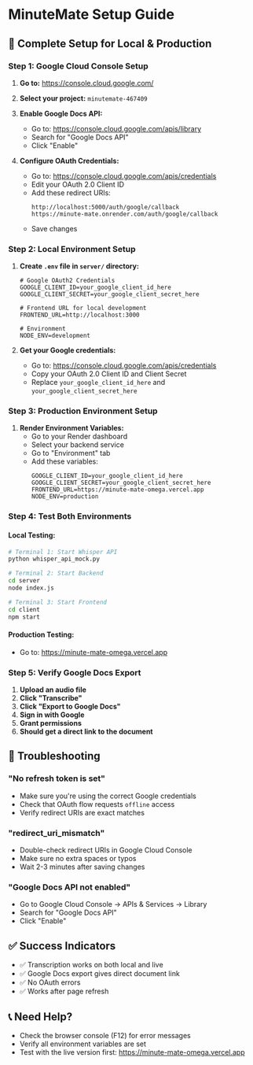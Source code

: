 # MinuteMate Setup Guide

## 🔧 Complete Setup for Local & Production

### Step 1: Google Cloud Console Setup

1. **Go to:** https://console.cloud.google.com/
2. **Select your project:** `minutemate-467409`
3. **Enable Google Docs API:**
   - Go to: https://console.cloud.google.com/apis/library
   - Search for "Google Docs API"
   - Click "Enable"

4. **Configure OAuth Credentials:**
   - Go to: https://console.cloud.google.com/apis/credentials
   - Edit your OAuth 2.0 Client ID
   - Add these redirect URIs:
     ```
     http://localhost:5000/auth/google/callback
     https://minute-mate.onrender.com/auth/google/callback
     ```
   - Save changes

### Step 2: Local Environment Setup

1. **Create `.env` file in `server/` directory:**
   ```env
   # Google OAuth2 Credentials
   GOOGLE_CLIENT_ID=your_google_client_id_here
   GOOGLE_CLIENT_SECRET=your_google_client_secret_here
   
   # Frontend URL for local development
   FRONTEND_URL=http://localhost:3000
   
   # Environment
   NODE_ENV=development
   ```

2. **Get your Google credentials:**
   - Go to: https://console.cloud.google.com/apis/credentials
   - Copy your OAuth 2.0 Client ID and Client Secret
   - Replace `your_google_client_id_here` and `your_google_client_secret_here`

### Step 3: Production Environment Setup

1. **Render Environment Variables:**
   - Go to your Render dashboard
   - Select your backend service
   - Go to "Environment" tab
   - Add these variables:
     ```
     GOOGLE_CLIENT_ID=your_google_client_id_here
     GOOGLE_CLIENT_SECRET=your_google_client_secret_here
     FRONTEND_URL=https://minute-mate-omega.vercel.app
     NODE_ENV=production
     ```

### Step 4: Test Both Environments

#### Local Testing:
```bash
# Terminal 1: Start Whisper API
python whisper_api_mock.py

# Terminal 2: Start Backend
cd server
node index.js

# Terminal 3: Start Frontend
cd client
npm start
```

#### Production Testing:
- Go to: https://minute-mate-omega.vercel.app

### Step 5: Verify Google Docs Export

1. **Upload an audio file**
2. **Click "Transcribe"**
3. **Click "Export to Google Docs"**
4. **Sign in with Google**
5. **Grant permissions**
6. **Should get a direct link to the document**

## 🐛 Troubleshooting

### "No refresh token is set"
- Make sure you're using the correct Google credentials
- Check that OAuth flow requests `offline` access
- Verify redirect URIs are exact matches

### "redirect_uri_mismatch"
- Double-check redirect URIs in Google Cloud Console
- Make sure no extra spaces or typos
- Wait 2-3 minutes after saving changes

### "Google Docs API not enabled"
- Go to Google Cloud Console → APIs & Services → Library
- Search for "Google Docs API"
- Click "Enable"

## ✅ Success Indicators

- ✅ Transcription works on both local and live
- ✅ Google Docs export gives direct document link
- ✅ No OAuth errors
- ✅ Works after page refresh

## 📞 Need Help?

- Check the browser console (F12) for error messages
- Verify all environment variables are set
- Test with the live version first: https://minute-mate-omega.vercel.app 